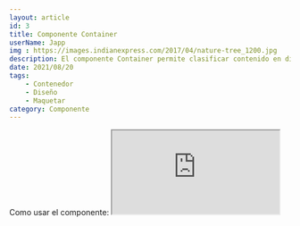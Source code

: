 ```yaml
---
layout: article
id: 3
title: Componente Container
userName: Japp
img : https://images.indianexpress.com/2017/04/nature-tree_1200.jpg
description: El componente Container permite clasificar contenido en diferes tamaños.
date: 2021/08/20
tags:
    - Contenedor
    - Diseño
    - Maquetar
category: Componente
---
```


<script>
    import Seo from '$lib/Components/Framework/Seo.svelte';
    import Container from '$lib/Components/Framework/Container.svelte';
    import Column from '$lib/Components/Framework/Column.svelte';
    import { Iframe, Hn, List } from '$lib/Components/Framework/Html/html.js';
    import Signage from '$lib/Components/Framework/Signage.svelte';

    let opciones= [
        'Personalizable por clases: small, medium, large, huge, full',
        'Adaptable a la escala de pantalla de los dispositivos'
    ];
</script>

<Seo 
    title={title}
    description={description}
    type="website"
    img={img}
/>

<!-- Como usar el componente: -->
<Container class="medium padding">
    <Hn type="h2">Como usar el componente:</Hn>
    <Signage class="default" icon="fas fa-sitemap" text="Directorio: $lib/Components/Framework/Container.svelte"/>
    <Column class="col-2 text-justify">
        <Iframe title="Código del componente" class="code m-top" src="https://carbon.now.sh/embed/mrUKxbhPY5vjD3h5Speg" />
        <div>
            <p class="text-justify">Importa el componente. Copia y pega el código de ejemplo que te muestro al lado de este mismo texto.</p>
            <List class="li-disc" list={opciones}/>
        </div>
    </Column>
</Container>
<Container class="medium padding">
    <Hn type="h2" class="title">Ejemplo:</Hn>
    <Signage class="default" icon="fas fa-info-circle" text="No contiene un ejemplo, simplemente es un contenedor sin diseño, centrado y con diferentes tamaños de personalización."/>
</Container>